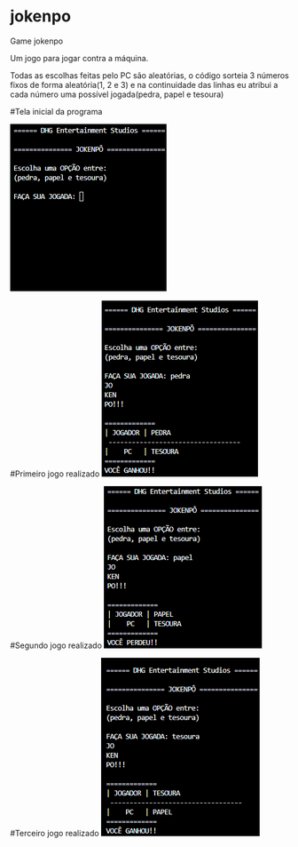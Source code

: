 # jokenpo
Game jokenpo

Um jogo para jogar contra a máquina.

Todas as escolhas feitas pelo PC são aleatórias, o código sorteia 3 números fixos de forma aleatória(1, 2 e 3) e na continuidade das linhas eu atribui a cada número uma possível jogada(pedra, papel e tesoura)

#Tela inicial da programa

![nomeImagem](/imagens/homeScreen.png)

#Primeiro jogo realizado
![nomeImagem](firstGame.png)

#Segundo jogo realizado
![nomeImagem](/imagens/secondGame.png)

#Terceiro jogo realizado
![nomeImagem](/imagens/thirdGame.png)